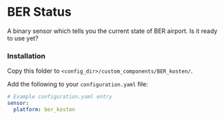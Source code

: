 # BER Status
A binary sensor which tells you the current state of BER airport. Is it ready to use yet?

### Installation

Copy this folder to `<config_dir>/custom_components/BER_kosten/`.

Add the following to your `configuration.yaml` file:

```yaml
# Example configuration.yaml entry
sensor:
  platform: ber_kosten
```
